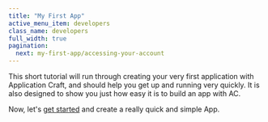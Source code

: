 ```yaml
---
title: "My First App"
active_menu_item: developers
class_name: developers
full_width: true
pagination:
  next: my-first-app/accessing-your-account
---
```


This short tutorial will run through creating your very first application with Application Craft, and should help you get up and running very quickly. It is also designed to show you just how easy it is to build an app with AC.

Now, let's [get started](/developers/documentation/my-first-app/accessing) and create a really quick and simple App.

